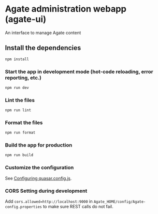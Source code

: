 # Agate administration webapp (agate-ui)

An interface to manage Agate content

## Install the dependencies

```bash
npm install
```

### Start the app in development mode (hot-code reloading, error reporting, etc.)

```bash
npm run dev
```

### Lint the files

```bash
npm run lint
```

### Format the files

```bash
npm run format
```

### Build the app for production

```bash
npm run build
```

### Customize the configuration

See [Configuring quasar.config.js](https://v2.quasar.dev/quasar-cli-vite/quasar-config-js).

### CORS Setting during development

Add `cors.allowed=http://localhost:9000` in `Agate_HOME/config/Agate-config.properties` to make sure REST calls do not fail.

